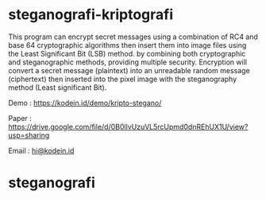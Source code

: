 # steganografi-kriptografi
This program can encrypt secret messages using a combination of RC4 and base 64 cryptographic algorithms then insert them into image files using the Least Significant Bit (LSB) method. by combining both cryptographic and steganographic methods, providing multiple security. Encryption will convert a secret message (plaintext) into an unreadable random message (ciphertext) then inserted into the pixel image with the steganography method (Least significant Bit).

Demo  : https://kodein.id/demo/kripto-stegano/

Paper : https://drive.google.com/file/d/0B0llvUzuVL5rcUpmd0dnREhUX1U/view?usp=sharing

Email : hi@kodein.id
# steganografi
